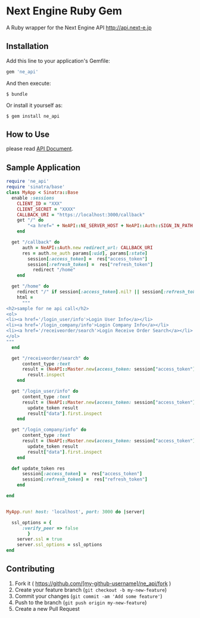 # Next Engine Ruby Gem

A Ruby wrapper for the Next Engine API
<http://api.next-e.jp>


## Installation

Add this line to your application's Gemfile:

```ruby
gem 'ne_api'
```

And then execute:

    $ bundle

Or install it yourself as:

    $ gem install ne_api

## How to Use

please read [API Document](http://api.next-e.jp/).

## Sample Application

```ruby
require 'ne_api'
require 'sinatra/base'
class MyApp < Sinatra::Base
  enable :sessions
    CLIENT_ID = "XXX"
    CLIENT_SECRET = "XXXX"
    CALLBACK_URI = "https://localhost:3000/callback"
	get "/" do
	    "<a href=" + NeAPI::NE_SERVER_HOST + NeAPI::Auth::SIGN_IN_PATH + "?client_id="+CLIENT_ID+"&client_secret="+CLIENT_SECRET+"&redirect_uri="+ CALLBACK_URI + ">Connect with Next Engine</a>"
	end

  get "/callback" do
      auth = NeAPI::Auth.new redirect_url: CALLBACK_URI
      res = auth.ne_auth params[:uid], params[:state]
	    session[:access_token] =  res["access_token"]
	    session[:refresh_token] =  res["refresh_token"]
		  redirect "/home"
	end

  get "/home" do
    redirect "/" if session[:access_token].nil? || session[:refresh_token].nil?
    html =
	  """
<h2>sample for ne api call</h2>
<ol>
<li><a href='/login_user/info'>Login User Info</a></li>
<li><a href='/login_company/info'>Login Company Info</a></li>
<li><a href='/receiveorder/search'>Login Receive Order Search</a></li>
</ol>
"""
  end

  get "/receiveorder/search" do
      content_type :text
      result = (NeAPI::Master.new(access_token: session["access_token"], refresh_token: session["refresh_token"]).receiveorder_base_search)
	    result.inspect
	end

  get "/login_user/info" do
      content_type :text
      result = (NeAPI::Master.new(access_token: session["access_token"], refresh_token: session["refresh_token"]).login_user_info)
	    update_token result
	    result["data"].first.inspect
	end

  get "/login_company/info" do
      content_type :text
      result = (NeAPI::Master.new(access_token: session["access_token"], refresh_token: session["refresh_token"]).login_company_info)
	    update_token result
	    result["data"].first.inspect
	end

  def update_token res
      session[:access_token] =  res["access_token"]
      session[:refresh_token] =  res["refresh_token"]
	end

end


MyApp.run! host: 'localhost', port: 3000 do |server|

  ssl_options = {
      :verify_peer => false
        }
	server.ssl = true
	server.ssl_options = ssl_options
end

```

## Contributing

1. Fork it ( https://github.com/[my-github-username]/ne_api/fork )
2. Create your feature branch (`git checkout -b my-new-feature`)
3. Commit your changes (`git commit -am 'Add some feature'`)
4. Push to the branch (`git push origin my-new-feature`)
5. Create a new Pull Request
